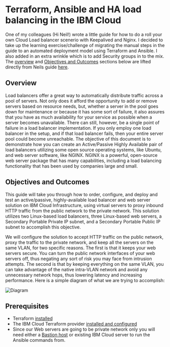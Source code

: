 # Terraform, Ansible and HA load balancing in the IBM Cloud

One of my colleagues (Hi Neil!) wrote a little guide for how to do a roll your own Cloud Load balancer scenerio with Keepalived and Nginx. I decided to take up the learning exercise/challenge of migrating the manual steps in the guide to an automated deployment model using Terraform and Ansible. I also added in an extra wrinkle which is to add Security groups in to the mix. The [overview](#overview) and [Objectives and Outcomes](#objectives-and-outcomes) sections below are lifted directly from Neils guide [here](https://dsc.cloud/quickshare/HA-NGINX-How-To.pdf).

## Overview 
Load balancers offer a great way to automatically distribute traffic across a pool of servers. Not only does it afford the opportunity to add or remove servers based on resource needs, but, whether a server in the pool goes down for maintenance or because it has some sort of failure, it also assures that you have as much availability for your service as possible when a server becomes unavailable.
There can still, however, be a single point of failure in a load balancer implementation. If you only employ one load balancer in the setup, and if that load balancer fails, then your entire server pool could become unreachable. The objective of this document is to demonstrate how you can create an Active/Passive Highly Available pair of load balancers utilizing some open source operating systems, like Ubuntu, and web server software, like NGINX. NGINX is a powerful, open-source web server package that has many capabilities, including a load balancing functionality that has been used by companies large and small.

## Objectives and Outcomes
This guide will take you through how to order, configure, and deploy and test an active/passive, highly-available load balancer and web server solution on IBM Cloud Infrastructure, using virtual servers to proxy inbound HTTP traffic from the public network to the private network. This solution utilizes two Linux-based load balancers, three Linux-based web servers, a Secondary Portable Private IP subnet, and a Secondary Portable Public IP subnet to accomplish this objective.

We will configure the solution to accept HTTP traffic on the public network, proxy the traffic to the private network, and keep all the servers on the same VLAN, for two specific reasons. The first is that it keeps your web servers secure. You can turn the public network interfaces of your web servers off, thus negating any sort of risk you may face from intrusion attempts. The second is that by keeping everything on the same VLAN, you can take advantage of the native intra-VLAN network and avoid any unnecessary network hops, thus lowering latency and increasing performance.
Here is a simple diagram of what we are trying to accomplish:

![Diagram](https://dsc.cloud/quickshare/Shared-Image-2019-03-07-14-35-27.png)

## Prerequisites
 - Terraform [installed](https://learn.hashicorp.com/terraform/getting-started/install.html)
 - The IBM Cloud Terraform provider [installed and configured](https://ibm-cloud.github.io/tf-ibm-docs/index.html#using-terraform-with-the-ibm-cloud-provider)
 - Since our Web servers are going to be private network only you will need either a [Bastion host](https://en.wikipedia.org/wiki/Bastion_host) or existing IBM Cloud server to run the Ansible commands from. 


